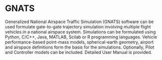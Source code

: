 # GNATS
Generalized National Airspace Traffic Simulation (GNATS) software can be used formulate gate-to-gate trajectory simulation involving multiple flight vehicles in a national airspace system. Simulations can be formulated using Python, C/C++, Java, MATLAB, Scilab or R programming languages. Vehicle performance-based point-mass models, spherical-earth geometry, airport and airspace definitions form the basis for the simulations. Optionally, Pilot and Controller models can be included. Detailed User Manual is provided.
